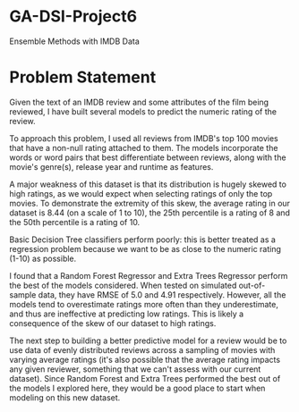 # GA-DSI-Project6
Ensemble Methods with IMDB Data

# Problem Statement
Given the text of an IMDB review and some attributes of the film being reviewed, I have built several models to predict the numeric rating of the review.

To approach this problem, I used all reviews from IMDB's top 100 movies that have a non-null rating attached to them. The models incorporate the words or word pairs that best differentiate between reviews, along with the movie's genre(s), release year and runtime as features.

A major weakness of this dataset is that its distribution is hugely skewed to high ratings, as we would expect when selecting ratings of only the top movies. To demonstrate the extremity of this skew, the average rating in our dataset is 8.44 (on a scale of 1 to 10), the 25th percentile is a rating of 8 and the 50th percentile is a rating of 10.

Basic Decision Tree classifiers perform poorly: this is better treated as a regression problem because we want to be as close to the numeric rating (1-10) as possible.

I found that a Random Forest Regressor and Extra Trees Regressor perform the best of the models considered. When tested on simulated out-of-sample data, they have RMSE of 5.0 and 4.91 respectively. However, all the models tend to overestimate ratings more often than they underestimate, and thus are ineffective at predicting low ratings. This is likely a consequence of the skew of our dataset to high ratings.

The next step to building a better predictive model for a review would be to use data of evenly distributed reviews across a sampling of movies with varying average ratings (it's also possible that the average rating impacts any given reviewer, something that we can't assess with our current dataset). Since Random Forest and Extra Trees performed the best out of the models I explored here, they would be a good place to start when modeling on this new dataset.
